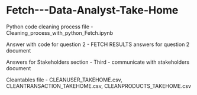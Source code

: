 # Fetch---Data-Analyst-Take-Home

Python code cleaning process file - Cleaning_process_with_python_Fetch.ipynb

Answer with code for question 2 - FETCH RESULTS answers for question 2 document

Answers for Stakeholders section - Third - communicate with stakeholders document 

Cleantables file - CLEANUSER_TAKEHOME.csv, CLEANTRANSACTION_TAKEHOME.csv, CLEANPRODUCTS_TAKEHOME.csv
